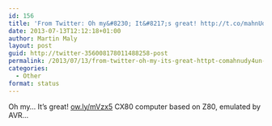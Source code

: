 ```yaml
---
id: 156
title: 'From Twitter: Oh my&#8230; It&#8217;s great! http://t.co/mahnUdy4Un CX80 c&#8230;'
date: 2013-07-13T12:12:18+01:00
author: Martin Maly
layout: post
guid: http://twitter-356008178011488258-post
permalink: /2013/07/13/from-twitter-oh-my-its-great-httpt-comahnudy4un-cx80-c/
categories:
  - Other
format: status
---
```

Oh my&#8230; It&#8217;s great! [ow.ly/mVzx5](http://ow.ly/mVzx5) CX80 computer based on Z80, emulated by AVR&#8230;